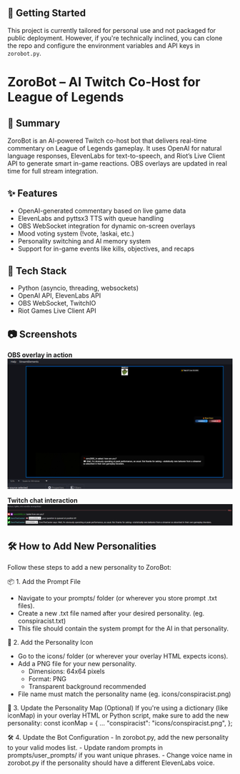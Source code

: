 ## 🚀 Getting Started 
This project is currently tailored for personal use and not packaged for public deployment. However, if you're technically inclined, you can clone the repo and configure the environment variables and API keys in `zorobot.py`.

# ZoroBot – AI Twitch Co-Host for League of Legends

## 🧠 Summary
ZoroBot is an AI-powered Twitch co-host bot that delivers real-time commentary on League of Legends gameplay. It uses OpenAI for natural language responses, ElevenLabs for text-to-speech, and Riot’s Live Client API to generate smart in-game reactions. OBS overlays are updated in real time for full stream integration. 

## ✨ Features
* OpenAI-generated commentary based on live game data
* ElevenLabs and pyttsx3 TTS with queue handling
* OBS WebSocket integration for dynamic on-screen overlays
* Mood voting system (!vote, !askai, etc.)
* Personality switching and AI memory system
* Support for in-game events like kills, objectives, and recaps

## 🧰 Tech Stack
* Python (asyncio, threading, websockets)
* OpenAI API, ElevenLabs API
* OBS WebSocket, TwitchIO
* Riot Games Live Client API

## 📷 Screenshots
**OBS overlay in action**  
![ZoroBot Overlay](icons/image.png)

**Twitch chat interaction**  
![ZoroBot Chat](icons/image-1.png)


## 🛠 How to Add New Personalities
Follow these steps to add a new personality to ZoroBot:

📦 1. Add the Prompt File
   - Navigate to your prompts/ folder (or wherever you store prompt .txt files).
   - Create a new .txt file named after your desired personality. (eg. conspiracist.txt)
   - This file should contain the system prompt for the AI in that personality.

🎨 2. Add the Personality Icon
   - Go to the icons/ folder (or wherever your overlay HTML expects icons).
   - Add a PNG file for your new personality.
     - Dimensions: 64x64 pixels
     - Format: PNG
     - Transparent background recommended
   - File name must match the personality name (eg. icons/conspiracist.png)

🧠 3. Update the Personality Map (Optional)
    If you're using a dictionary (like iconMap) in your overlay HTML or Python script, make sure to add the new personality:
    const iconMap = {
      ...
      "conspiracist": "icons/conspiracist.png",
    };

🛠 4. Update the Bot Configuration
    - In zorobot.py, add the new personality to your valid modes list.
    - Update random prompts in prompts/user_prompts/ if you want unique phrases.
    - Change voice name in zorobot.py if the personality should have a different ElevenLabs voice.

